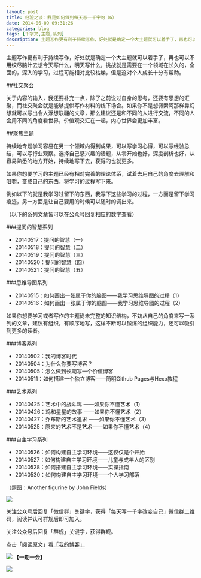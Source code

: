 ```yaml
---
layout: post
title: 经验之谈：我是如何做到每天写一千字的（6）
date: 2014-06-09 09:31:26
categories: blog
tags: [千字文,主题,系列]
description: 主题写作更有利于持续写作，好处就是确定一个大主题就可以着手了，再也可以不用绞尽脑汁去想今天写什么，明天写什么，挑战就是需要在一个领域在长久的，全面的，深入的学习，过程可能相对比较枯燥，但是这对个人成长十分有帮助。
---
```



主题写作更有利于持续写作，好处就是确定一个大主题就可以着手了，再也可以不用绞尽脑汁去想今天写什么，明天写什么，挑战就是需要在一个领域在长久的，全面的，深入的学习，过程可能相对比较枯燥，但是这对个人成长十分有帮助。

##社交聚会

关于内容的输入，我还要补充一点，除了之前说过自身的思考，还要有思想的汇聚，而社交聚会就是能够提供写作材料的线下场合。如果你不是想佩索阿那样靠幻想就可以写出令人浮想联翩的文章，那么建议还是和不同的人进行交流，不同的人会用不同的角度看世界，价值观交汇在一起，内心世界会更加丰富。

##聚焦主题

持续地专题学习容易在另一个领域内得到成果，可以写学习心得，可以写经验总结，可以写行业观察。选择自己感兴趣的话题，从零开始也好，深度剖析也好，从容易熟悉的地方开始，持续地写下去，获得的也就更多。

如果你想要学习的主题已经有相对完善的理论体系，试着去用自己的角度去理解和咀嚼，变成自己的东西，将学习的过程写下来。

例如以下的就是我学习过留下的东西，我写下这些学习的过程，一方面是留下学习痕迹，另一方面是让自己要用的时候可以随时的调出来。

（以下的系列文章皆可以在公众号回复相应的数字查看）

###提问的智慧系列

- 20140517：提问的智慧（一）
- 20140518：提问的智慧（二）
- 20140519：提问的智慧（三）
- 20140520：提问的智慧（四）
- 20140521：提问的智慧（五）

###思维导图系列

- 20140515：如何画出一张属于你的脑图——我学习思维导图的过程（1）
- 20140516：如何画出一张属于你的脑图——我学习思维导图的过程（2）

如果你想要学习或者写作的主题尚未完整的知识结构，不妨从自己的角度来写一系列的文章，建议有组织，有顺序地写，这样不断可以锻炼的组织能力，还可以吸引到更多的读者。

###博客系列

- 20140502：我的博客时代
- 20140504：为什么你要写博客？
- 20140505：怎么做到长期写一个价值博客
- 20140511：如何搭建一个独立博客——简明Github Pages与Hexo教程

###艺术系列

- 20140425：艺术中的战斗鸡 ——如果你不懂艺术（1）
- 20140426：鸡和星星的故事 ——如果你不懂艺术（2）
- 20140427：乔布斯的艺术追求 ——如果你不懂艺术（3）
- 20140525：原来的艺术不是艺术——如果你不懂艺术（4）

###自主学习系列

- 20140526：如何构建自主学习环境——这仅仅是个开始
- 20140527：如何构建自主学习环境——儿童与成年人的区别
- 20140528：如何搭建自主学习环境——实操指南
- 20140530：如何构建自主学习环境——个人学习部落


（题图：Another figurine by John Fields）

![](http://pic.yupoo.com/vankos_v/DMJiv6i8/mHDSX.png)

关注公众号后回复「微信群」关键字，获得「每天写一千字改变自己」微信群二维码，阅读并认可群规后即可加入。

关注公众号后回复「群规」关键字，获得群规。

点击「阅读原文」看[「我的博客」](http://xiaoyan.work)

![](http://pic.yupoo.com/vankos_v/DOMQ5v84/HtU20.png)
**【一期一会】**

![](http://cnfeat.qiniudn.com/1ddd73efb37f887a46c4c2079876664b.jpg)














